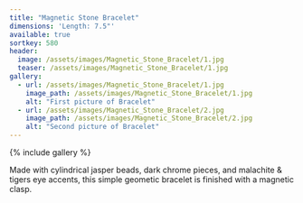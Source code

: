 ```yaml
---
title: "Magnetic Stone Bracelet"
dimensions: 'Length: 7.5"'
available: true
sortkey: 580
header:
  image: /assets/images/Magnetic_Stone_Bracelet/1.jpg
  teaser: /assets/images/Magnetic_Stone_Bracelet/1.jpg
gallery:
  - url: /assets/images/Magnetic_Stone_Bracelet/1.jpg
    image_path: /assets/images/Magnetic_Stone_Bracelet/1.jpg
    alt: "First picture of Bracelet"
  - url: /assets/images/Magnetic_Stone_Bracelet/2.jpg
    image_path: /assets/images/Magnetic_Stone_Bracelet/2.jpg
    alt: "Second picture of Bracelet"
---
```



{% include gallery %}

Made with cylindrical jasper beads, dark chrome pieces, and malachite & tigers eye accents, this simple geometic bracelet is finished with a magnetic clasp.